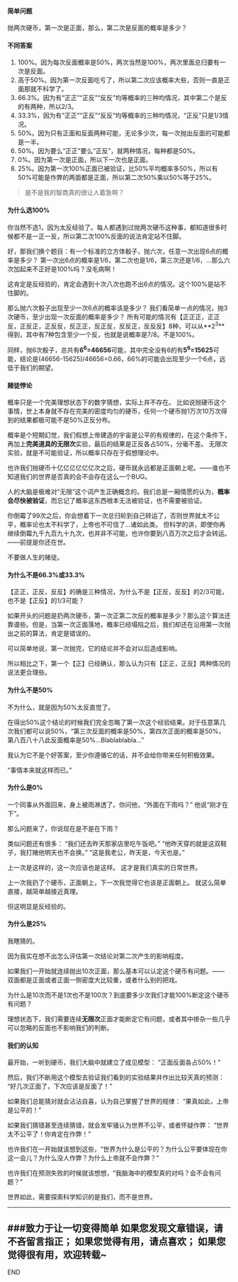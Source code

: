 #### 简单问题
抛两次硬币，第一次是正面，那么，第二次是反面的概率是多少？

#### 不同答案
1. 100%。因为每次反面概率是50%，两次当然是100%，两次里面总归要有一次是反面。
1. 高于50%。因为第一次反面吃亏了，所以第二次应该概率大些，否则一直是正面那就不科学了。
1. 66.3%。因为有“正正”“正反”“反反”均等概率的三种均情况，其中第二个是反的有两种，所以2/3。
1. 33.3%，因为有“正正”“正反”“反反”均等概率的三种均情况，“正反”只是1/3情况。
1. 50%。因为只有正面和反面两种可能，无论多少次，每一次抛出反面的可能都是一半。
1. 50%。因为要么“正正”要么“正反”，就两种情况，每种都是50%。
1. 0%。因为第一次是正面，所以下一次也是正面。
1. 25%。因为第一次100%正面已被验证，比50%平均概率多50%，所以有50%可能是作弊的两面都是正面，所以第二次50%乘以50%等于25%。

>是不是我的智商真的很让人着急啊？

#### 为什么选100%
你当然不选1，因为太反经验了。每人都遇到过抛两次硬币这种事，都知道很多时候都不是一正一反，所以第二次100%反面的说法肯定站不住脚。

好，那我们换个题目：有一个标准的立方体骰子，抛六次，任意一次出现6点的概率是多少？
第一次出6点的概率是1/6，第二次也是1/6，第三次还是1/6，...那么六次加起来不正好是100%吗？没毛病啊！

这肯定是反经验的，肯定会遇到十次八次也跑不出6点的情况。这个100%是站不住脚的。

那么抛六次骰子出现至少一次6点的概率该是多少？
我们看简单一点的情况，抛3次硬币，至少出现一次反面的概率是多少？
所有可能的情况有【正正正，正正反，正反正，正反反，反正正，反正反，反反正，反反反】8种，可以从**2<sup>3</sup>**得到，其中有7种包含至少一个反，也就是说概率是7/8。不是100%。

同样，抛6次骰子，总共有**6<sup>6</sup>=46656**可能，其中完全没有6的有**5<sup>6</sup>=15625**可能，结论是(46656-15625)/46656=0.66，66%的可能会出现至少一个6点，远低于我们的期望。

#### 赌徒悖论
概率只是一个完美理想状态下的数字猜想，实际上并不存在。
比如说抛硬币这个事情，世上本身就不存在完美的密度均匀的硬币，任何一个硬币抛1万次10万次得到的结果都极可能不是50%正反分布。

概率是个短期幻觉，我们假想上帝建造的宇宙是公平的有规律的，在这个条件下，再加上**完美道具的无限次**实验，最后的结果是正反各占50%，分毫不差。
无限次实验，就是不可能验证，所以概率只存在于假想理论中。

也许我们抛硬币十亿亿亿亿亿亿次之后，硬币就永远都是正面朝上呢。——谁也不知道我们的世界是否真的会不会存在这么一个BUG。

人的大脑是极难对“无限”这个词产生正确概念的。我们总是一厢情愿的认为，**概率会尽快被验证**，而忘记了概率这东西根本无法被验证，也不需要被验证。

你倒霉了99次之后，你会想着下一次总归轮到自己转运了，否则世界就太不公平，概率论也太不科学了，上帝也不可信了...诸如此类。
但科学的讲，即使你再继续倒霉九千九百九十九次，也并非不可能，也许你要到八百万次之后才会转运。——前提是你还在世。

不要做人生的赌徒。

#### 为什么不是66.3%或33.3%

【正正，正反，反反】的确是三种情况，为什么不是【正反，反反】的2/3可能，也不是【正反】的1/3可能？

如果开头的问题是扔两次硬币，第一次正第二次反的概率是多少？那么这个算法还靠谱些。但是，当第一次正面落地，概率已经塌陷之后，我们却还在沿用第一次抛出之前的算法，肯定是错误的。

可以简单地说，第一次抛完，它的结论并不会对以后造成影响。

所以相比之下，第一个【正】已经确认，那么认为只有【正正，正反】两种情况的说法更合理些。

#### 为什么不是50%
不为什么，就是因为50%太反直觉了。

在得出50%这个结论的时候我们完全忽略了第一次这个经验结果。对于任意第几次我们都可以说50%，“第三次反面的概率是50%，第四次正面的概率是50%，第八百八十八此反面概率是50%...Blablablabla...”

我认为它不是个好答案，至少你遵循它的话，并不会给你带来任何积极效果。

“事情本来就这样而已。”

#### 为什么是0%

一个同事从外面回来，身上被雨淋透了。你问他，“外面在下雨吗？”
他说“刚才在下”。

那么问题来了，你说现在是不是在下雨？

类似问题还有很多：
“我们还去昨天那家店里吃午饭吧。”
“他昨天穿的就是这双鞋子，我打赌他明天也不会换。”
“这是我老公，昨天是，今天也是。”

上一次是这样的，这一次应该也是这样。
这才是我们真实的日常世界。

上一次我扔了个硬币，正面朝上，下一次我觉得它也该是正面朝上。
就这么简单直接，越简单越接近真理。

但这明显是反经验的。

#### 为什么是25%
我瞎猜的。

因为我实在想不出怎么评估第一次结论对第二次产生的影响程度。

如果我们一开始就连续抛出10次正面，那么基本可以认定这个硬币有问题。——双面都是正面或者正面一侧密度大比较重，或者什么别的把戏。

为什么是10次而不是1次也不是100次？到底要多少次我们才能100%断定这个硬币有问题？

理想状态下，我们需要连续**无限次**正面才能断定它有问题，或者其中掺杂一些几乎可以忽略的反面也不影响我们的判断。

#### 我们的认知
最开始，一听到硬币，我们大脑中就建立了成见模型：
“正面反面各占50%！”

然后，我们不断用这个模型去验证我们看到的实验结果并作出比较天真的预测：
“好几次正面了，下次应该是反面了！”

如果我们总能猜对就会沾沾自喜，认为自己掌握了世界的规律：
“果真如此，上帝是公平的！”

如果我们猜错甚至连续猜错，就会发牢骚认为世界不公平，或者怀疑作弊：
“世界太不公平了！你肯定在作弊！”

也许我们在一开始就该想到这些，“世界为什么是公平的？为什么公平要体现在你这一会儿？为什么没人作弊？为什么上帝就不会作弊？”

也许我们在预测失败的时候就该想想，“我脑海中的模型真的对吗？会不会有问题？”

世界如此，需要探索科学知识的是我们，而不是世界。





---
###致力于让一切变得简单
如果您发现文章错误，请不吝留言指正；
如果您觉得有用，请点喜欢；
如果您觉得很有用，欢迎转载~
---
END












